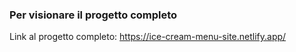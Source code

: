 ### Per visionare il progetto completo

Link al progetto completo: https://ice-cream-menu-site.netlify.app/
